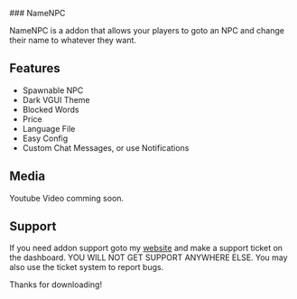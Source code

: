 ﻿﻿### NameNPC

NameNPC is a addon that allows your players to goto an NPC and change their name to whatever they want.

## Features
- Spawnable NPC
- Dark VGUI Theme
- Blocked Words
- Price
- Language File
- Easy Config
- Custom Chat Messages, or use Notifications

## Media

Youtube Video comming soon.

## Support
If you need addon support goto my [website](http://livacoweb.000webhostapp.com/) ﻿and make a support ticket on the dashboard. YOU WILL NOT GET SUPPORT ANYWHERE ELSE. You may also use the ticket system to report bugs.

Thanks for downloading!
